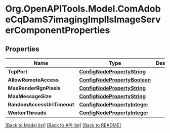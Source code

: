 # Org.OpenAPITools.Model.ComAdobeCqDamS7imagingImplIsImageServerComponentProperties
## Properties

Name | Type | Description | Notes
------------ | ------------- | ------------- | -------------
**TcpPort** | [**ConfigNodePropertyString**](ConfigNodePropertyString.md) |  | [optional] 
**AllowRemoteAccess** | [**ConfigNodePropertyBoolean**](ConfigNodePropertyBoolean.md) |  | [optional] 
**MaxRenderRgnPixels** | [**ConfigNodePropertyString**](ConfigNodePropertyString.md) |  | [optional] 
**MaxMessageSize** | [**ConfigNodePropertyString**](ConfigNodePropertyString.md) |  | [optional] 
**RandomAccessUrlTimeout** | [**ConfigNodePropertyInteger**](ConfigNodePropertyInteger.md) |  | [optional] 
**WorkerThreads** | [**ConfigNodePropertyInteger**](ConfigNodePropertyInteger.md) |  | [optional] 

[[Back to Model list]](../README.md#documentation-for-models) [[Back to API list]](../README.md#documentation-for-api-endpoints) [[Back to README]](../README.md)

